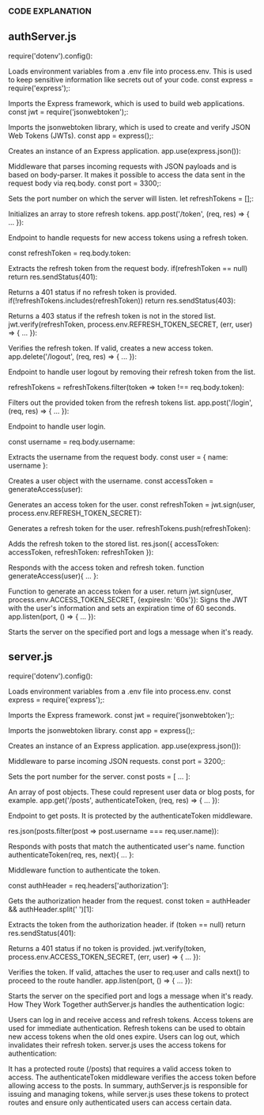 ### CODE EXPLANATION

## **authServer.js**
require('dotenv').config():

Loads environment variables from a .env file into process.env. This is used to keep sensitive information like secrets out of your code.
const express = require('express');:

Imports the Express framework, which is used to build web applications.
const jwt = require('jsonwebtoken');:

Imports the jsonwebtoken library, which is used to create and verify JSON Web Tokens (JWTs).
const app = express();:

Creates an instance of an Express application.
app.use(express.json()):

Middleware that parses incoming requests with JSON payloads and is based on body-parser. It makes it possible to access the data sent in the request body via req.body.
const port = 3300;:

Sets the port number on which the server will listen.
let refreshTokens = [];:

Initializes an array to store refresh tokens.
app.post('/token', (req, res) => { ... }):

Endpoint to handle requests for new access tokens using a refresh token.

const refreshToken = req.body.token:

Extracts the refresh token from the request body.
if(refreshToken == null) return res.sendStatus(401):

Returns a 401 status if no refresh token is provided.
if(!refreshTokens.includes(refreshToken)) return res.sendStatus(403):

Returns a 403 status if the refresh token is not in the stored list.
jwt.verify(refreshToken, process.env.REFRESH_TOKEN_SECRET, (err, user) => { ... }):

Verifies the refresh token. If valid, creates a new access token.
app.delete('/logout', (req, res) => { ... }):

Endpoint to handle user logout by removing their refresh token from the list.

refreshTokens = refreshTokens.filter(token => token !== req.body.token):

Filters out the provided token from the refresh tokens list.
app.post('/login', (req, res) => { ... }):

Endpoint to handle user login.

const username = req.body.username:

Extracts the username from the request body.
const user = { name: username }:

Creates a user object with the username.
const accessToken = generateAccess(user):

Generates an access token for the user.
const refreshToken = jwt.sign(user, process.env.REFRESH_TOKEN_SECRET):

Generates a refresh token for the user.
refreshTokens.push(refreshToken):

Adds the refresh token to the stored list.
res.json({ accessToken: accessToken, refreshToken: refreshToken }):

Responds with the access token and refresh token.
function generateAccess(user){ ... }:

Function to generate an access token for a user.
return jwt.sign(user, process.env.ACCESS_TOKEN_SECRET, {expiresIn: '60s'}):
Signs the JWT with the user's information and sets an expiration time of 60 seconds.
app.listen(port, () => { ... }):

Starts the server on the specified port and logs a message when it's ready.


## **server.js**
require('dotenv').config():

Loads environment variables from a .env file into process.env.
const express = require('express');:

Imports the Express framework.
const jwt = require('jsonwebtoken');:

Imports the jsonwebtoken library.
const app = express();:

Creates an instance of an Express application.
app.use(express.json()):

Middleware to parse incoming JSON requests.
const port = 3200;:

Sets the port number for the server.
const posts = [ ... ]:

An array of post objects. These could represent user data or blog posts, for example.
app.get('/posts', authenticateToken, (req, res) => { ... }):

Endpoint to get posts. It is protected by the authenticateToken middleware.

res.json(posts.filter(post => post.username === req.user.name)):

Responds with posts that match the authenticated user's name.
function authenticateToken(req, res, next){ ... }:

Middleware function to authenticate the token.

const authHeader = req.headers['authorization']:

Gets the authorization header from the request.
const token = authHeader && authHeader.split(' ')[1]:

Extracts the token from the authorization header.
if (token == null) return res.sendStatus(401):

Returns a 401 status if no token is provided.
jwt.verify(token, process.env.ACCESS_TOKEN_SECRET, (err, user) => { ... }):

Verifies the token. If valid, attaches the user to req.user and calls next() to proceed to the route handler.
app.listen(port, () => { ... }):

Starts the server on the specified port and logs a message when it's ready.
How They Work Together
authServer.js handles the authentication logic:

Users can log in and receive access and refresh tokens.
Access tokens are used for immediate authentication.
Refresh tokens can be used to obtain new access tokens when the old ones expire.
Users can log out, which invalidates their refresh token.
server.js uses the access tokens for authentication:

It has a protected route (/posts) that requires a valid access token to access.
The authenticateToken middleware verifies the access token before allowing access to the posts.
In summary, authServer.js is responsible for issuing and managing tokens, while server.js uses these tokens to protect routes and ensure only authenticated users can access certain data.